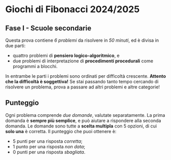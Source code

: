 # Giochi di Fibonacci 2024/2025

## Fase I - Scuole secondarie

Questa prova contiene _6 problemi_ da risolvere in _50 minuti_, ed è divisa in due parti:
- quattro problemi di **pensiero logico-algoritmico**, e
- due problemi di interpretazione di **procedimenti procedurali** come programmi a blocchi.

In entrambe le parti i problemi sono ordinati per difficoltà crescente.
**Attento che la difficoltà è soggettiva!** Se stai passando tanto tempo cercando di risolvere un problema, prova a passare ad altri problemi e altre categorie!

## Punteggio

Ogni problema comprende _due domande_, valutate separatamente.
La prima domanda è **sempre più semplice**, e può aiutare a rispondere alla seconda domanda.
Le domande sono tutte a **scelta multipla** con 5 opzioni, di cui **solo una** è corretta. Il punteggio che puoi ottenere è:

- 5 punti per una risposta _corretta_;
- 1 punto per una risposta _non data_;
- 0 punti per una risposta _sbagliata_.
